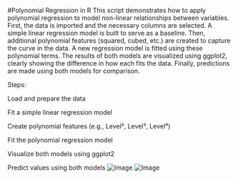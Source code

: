 #Polynomial Regression in R
This script demonstrates how to apply polynomial regression to model non-linear relationships between variables. First, the data is imported and the necessary columns are selected. A simple linear regression model is built to serve as a baseline. Then, additional polynomial features (squared, cubed, etc.) are created to capture the curve in the data. A new regression model is fitted using these polynomial terms. The results of both models are visualized using ggplot2, clearly showing the difference in how each fits the data. Finally, predictions are made using both models for comparison.

Steps:

Load and prepare the data

Fit a simple linear regression model

Create polynomial features (e.g., Level², Level³, Level⁴)

Fit the polynomial regression model

Visualize both models using ggplot2

Predict values using both models
![Image](https://github.com/user-attachments/assets/f90e6cfb-fe4b-4a8c-9c69-604b5c668ad4)
![Image](https://github.com/user-attachments/assets/a89da95e-4984-4f13-b90c-9624fd2b288a)
